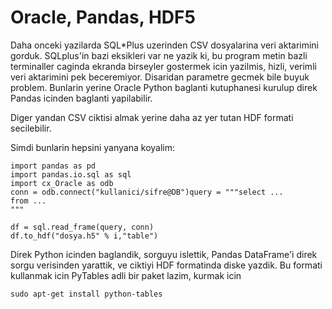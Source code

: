 # Oracle, Pandas, HDF5

Daha onceki yazilarda SQL*Plus uzerinden CSV dosyalarina veri
aktarimini gorduk. SQLplus'in bazi eksikleri var ne yazik ki, bu
program metin bazli terminaller caginda ekranda birseyler gostermek
icin yazilmis, hizli, verimli veri aktarimini pek
beceremiyor. Disaridan parametre gecmek bile buyuk problem. Bunlarin
yerine Oracle Python baglanti kutuphanesi kurulup direk Pandas icinden
baglanti yapilabilir.

Diger yandan CSV ciktisi almak yerine daha az yer tutan HDF formati secilebilir.

Simdi bunlarin hepsini yanyana koyalim:

```
import pandas as pd
import pandas.io.sql as sql
import cx_Oracle as odb
conn = odb.connect("kullanici/sifre@DB")query = """select ...
from ...
"""

df = sql.read_frame(query, conn)
df.to_hdf("dosya.h5" % i,"table")
```

Direk Python icinden baglandik, sorguyu islettik, Pandas DataFrame'i
direk sorgu verisinden yarattik, ve ciktiyi HDF formatinda diske
yazdik. Bu formati kullanmak icin PyTables adli bir paket lazim,
kurmak icin

```
sudo apt-get install python-tables
```






